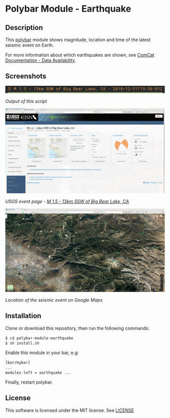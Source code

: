 # Polybar Module - Earthquake

## Description
This [polybar](https://github.com/jaagr/polybar)  module shows magnitude, location and time of the latest seismic event on Earth.

For more information about which earthquakes are shown, see  [ComCat Documentation - Data Availability](https://earthquake.usgs.gov/data/comcat/data-availability.php).

## Screenshots

<img alt="Screenshot of polybar module: earthquake" src="screenshots/polybar-module-earthquake.png" width="643">

*Output of this script*

<img alt="USGS event page for earthquake with id ci38412120" src="screenshots/usgs-ci38412120-event-page.png" width="643">

*USGS event page - [M 1.5 - 13km SSW of Big Bear Lake, CA](https://earthquake.usgs.gov/earthquakes/eventpage/ci38412120/executive)*

<img alt="Location of the event on Google Maps" src="screenshots/usgs-ci38412120-google-map.png" width="643">

*Location of the seismic event on Google Maps*

## Installation
Clone or download this repository, then run the following commands:
```
$ cd polybar-module-earthquake
$ sh install.sh
```
Enable this module in your bar, e.g:
```
[bar/mybar]
...
modules-left = earthquake ...
```

Finally, restart polybar.

## License
This software is licensed under the MIT license. See [LICENSE](LICENSE.md)
